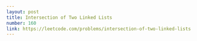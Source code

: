 ```yaml
---
layout: post
title: Intersection of Two Linked Lists
number: 160
link: https://leetcode.com/problems/intersection-of-two-linked-lists
---
```

